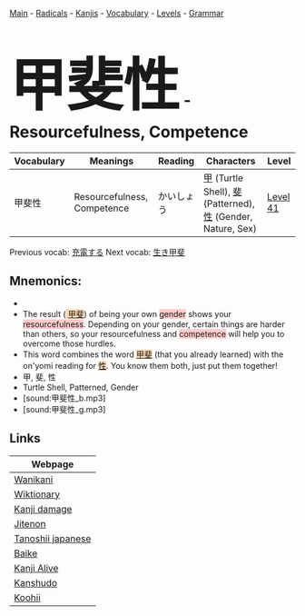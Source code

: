 <style> bigfont {font-size: 100px}</style>
[Main](../README.md) -
[Radicals](../radicals.md) -
[Kanjis](../kanjis.md) -
[Vocabulary](../vocabulary.md) -
[Levels](../levels.md) -
[Grammar](../grammar.md)
# <bigfont> 甲斐性</bigfont> - Resourcefulness, Competence 

| Vocabulary | Meanings | Reading | Characters | Level |
| --- | --- | --- | --- | --- |
| 甲斐性 | Resourcefulness, Competence | かいしょう |  [甲](../kanjis/甲.md) (Turtle Shell), [斐](../kanjis/斐.md) (Patterned), [性](../kanjis/性.md) (Gender, Nature, Sex) | [Level 41](../levels/wk_level41.md) |

Previous vocab: [充電する](充電する.md) Next vocab: [生き甲斐](生き甲斐.md) 

## Mnemonics:

* 
* The result (<span style="background-color:#fed8b1"> [甲斐](https://jisho.org/search/甲斐)</span>) of being your own <span style="background-color:#ffcccb"> gender</span> shows your <span style="background-color:#ffcccb"> resourcefulness</span>. Depending on your gender, certain things are harder than others, so your resourcefulness and <span style="background-color:#ffcccb"> competence</span> will help you to overcome those hurdles.
* This word combines the word <span style="background-color:#fed8b1"> [甲斐](https://jisho.org/search/甲斐)</span> (that you already learned) with the on'yomi reading for <span style="background-color:#fed8b1"> [性](https://jisho.org/search/性)</span>. You know them both, just put them together!
* 甲, 斐, 性
* Turtle Shell, Patterned, Gender
* [sound:甲斐性_b.mp3]
* [sound:甲斐性_g.mp3]


## Links 

| Webpage |
| --- |
| [Wanikani          ](https://www.wanikani.com/kanji/甲斐性) |
| [Wiktionary        ](https://en.wiktionary.org/wiki/甲斐性) |
| [Kanji damage      ](http://www.kanjidamage.com/kanji/search?utf8=✓&q=甲斐性) |
| [Jitenon           ](https://jitenon.com/kanji/甲斐性) |
| [Tanoshii japanese ](https://www.tanoshiijapanese.com/dictionary/kanji.cfm?k=甲斐性) |
| [Baike             ](https://baike.baidu.com/item/甲斐性) |
| [Kanji Alive       ](https://app.kanjialive.com/甲斐性) |
| [Kanshudo          ](https://www.kanshudo.com/searchmn?q=甲斐性) |
| [Koohii            ](https://kanji.koohii.com/study/kanji/甲斐性) |
